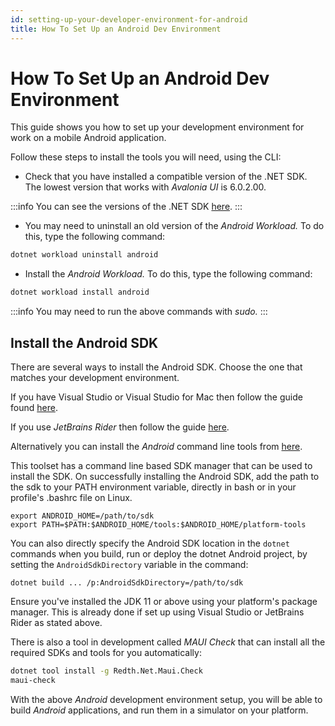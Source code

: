 ```yaml
---
id: setting-up-your-developer-environment-for-android
title: How To Set Up an Android Dev Environment
---
```


# How To Set Up an Android Dev Environment

This guide shows you how to set up your development environment for work on a mobile Android application.&#x20;

Follow these steps to install the tools you will need, using the CLI:

-  Check that you have installed a compatible version of the .NET SDK. The lowest version that works with _Avalonia UI_ is 6.0.2.00.

:::info
You can see the versions of the .NET SDK [here](https://dotnet.microsoft.com/en-us/download/dotnet).
:::

-  You may need to uninstall an old version of the _Android Workload._ To do this, type the following command:

```bash
dotnet workload uninstall android
```

-  Install the _Android Workload._ To do this, type the following command:

```bash
dotnet workload install android
```

:::info
You may need to run the above commands with _sudo._
:::

## Install the Android SDK

There are several ways to install the Android SDK. Choose the one that matches your development environment.

If you have Visual Studio or Visual Studio for Mac then follow the guide found [here](https://docs.microsoft.com/en-us/xamarin/android/get-started/installation/android-sdk).

If you use _JetBrains Rider_ then follow the guide [here](https://www.jetbrains.com/help/rider/Xamarin.html).

Alternatively you can install the _Android_ command line tools from [here](https://developer.android.com/studio#command-tools).

This toolset has a command line based SDK manager that can be used to install the SDK. On successfully installing the Android SDK, add the path to the sdk to your PATH environment variable, directly in bash or in your profile's .bashrc file on Linux.
```
export ANDROID_HOME=/path/to/sdk
export PATH=$PATH:$ANDROID_HOME/tools:$ANDROID_HOME/platform-tools
```
You can also directly specify the Android SDK location in the `dotnet` commands when you build, run or deploy the dotnet Android project, by setting the `AndroidSdkDirectory` variable in the command:
```
dotnet build ... /p:AndroidSdkDirectory=/path/to/sdk
```
Ensure you've installed the JDK 11 or above using your platform's package manager. This is already done if set up using Visual Studio or JetBrains Rider as stated above.

There is also a tool in development called _MAUI Check_ that can install all the required SDKs and tools for you automatically:

```bash
dotnet tool install -g Redth.Net.Maui.Check
maui-check
```

With the above _Android_ development environment setup, you will be able to build _Android_ applications, and run them in a simulator on your platform.
